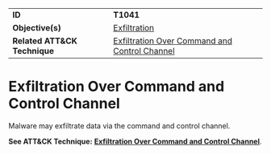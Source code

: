 |||
|---------|------------------------|
|**ID**|**T1041**|
|**Objective(s)**| [Exfiltration](../exfiltration)|
|**Related ATT&CK Technique**|[Exfiltration Over Command and Control Channel](https://attack.mitre.org/techniques/T1041/)|


Exfiltration Over Command and Control Channel
=============================================
Malware may exfiltrate data via the command and control channel.

**See ATT&CK Technique:** [**Exfiltration Over Command and Control Channel**](https://attack.mitre.org/techniques/T1041).